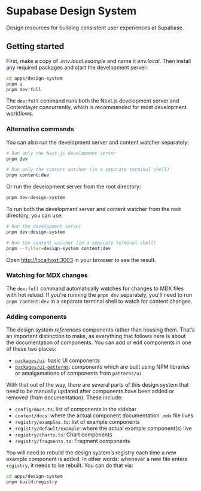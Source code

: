 # Supabase Design System

Design resources for building consistent user experiences at Supabase.

## Getting started

First, make a copy of _.env.local.example_ and name it _env.local_. Then install any required packages and start the development server:

```bash
cd apps/design-system
pnpm i
pnpm dev:full
```

The `dev:full` command runs both the Next.js development server and Contentlayer concurrently, which is recommended for most development workflows.

### Alternative commands

You can also run the development server and content watcher separately:

```bash
# Run only the Next.js development server
pnpm dev

# Run only the content watcher (in a separate terminal shell)
pnpm content:dev
```

Or run the development server from the root directory:

```bash
pnpm dev:design-system
```

To run both the development server and content watcher from the root directory, you can use:

```bash
# Run the development server
pnpm dev:design-system

# Run the content watcher (in a separate terminal shell)
pnpm --filter=design-system content:dev
```

Open [http://localhost:3003](http://localhost:3003) in your browser to see the result.

### Watching for MDX changes

The `dev:full` command automatically watches for changes to MDX files with hot reload. If you're running the `pnpm dev` separately, you'll need to run `pnpm content:dev` in a separate terminal shell to watch for content changes.

### Adding components

The design system _references_ components rather than housing them. That’s an important distinction to make, as everything that follows here is about the documentation of components. You can add or edit components in one of these two places:

- [`packages/ui`](https://github.com/supabase/supabase/tree/master/packages/ui): basic UI components
- [`packages/ui-patterns`](https://github.com/supabase/supabase/tree/master/packages/ui-patterns): components which are built using NPM libraries or amalgamations of components from `patterns/ui`

With that out of the way, there are several parts of this design system that need to be manually updated after components have been added or removed (from documentation). These include:

- `config/docs.ts`: list of components in the sidebar
- `content/docs`: where the actual component documentation `.mdx` file lives
- `registry/examples.ts`: list of example components
- `registry/default/example`: where the actual example component(s) live
- `registry/charts.ts`: Chart components
- `registry/fragments.ts`: Fragment components

You will need to rebuild the design system’s registry each time a new example component is added. In other words: whenever a new file enters `registry`, it needs to be rebuilt. You can do that via:

```bash
cd apps/design-system
pnpm build:registry
```
